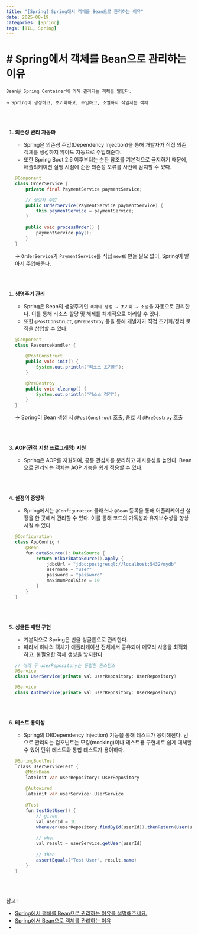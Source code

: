 ```yaml
---
title: "[Spring] Spring에서 객체를 Bean으로 관리하는 이유"
date: 2025-08-19
categories: [Spring]
tags: [TIL, Spring]
---
```


# # Spring에서 객체를 Bean으로 관리하는 이유

```
Bean은 Spring Container에 의해 관리되는 객체를 말한다.

→ Spring이 생성하고, 초기화하고, 주입하고, 소멸까지 책임지는 객체
```

<br /><br />

1. **의존성 관리 자동화** <br />

    - Spring은 의존성 주입(Dependency Injection)을 통해 개발자가 직접 의존 객체를 생성하지 않아도 자동으로 주입해준다.
    - 또한 Spring Boot 2.6 이후부터는 순환 참조를 기본적으로 금지하기 때문에, 애플리케이션 실행 시점에 순환 의존성 오류를 사전에 감지할 수 있다.

    ```java
    @Component
    class OrderService {
        private final PaymentService paymentService;

        // 생성자 주입
        public OrderService(PaymentService paymentService) {
            this.paymentService = paymentService;
        }
        
        public void processOrder() {
            paymentService.pay();
        }
    }
    ```
    → `OrderService`가 `PaymentService`를 직접 `new`로 만들 필요 없이, Spring이 알아서 주입해준다.

<br /><br />

1. **생명주기 관리** <br />
   
   - Spring은 Bean의 생명주기인 `객체의 생성 → 초기화 → 소멸`을 자동으로 관리한다. 이를 통해 리소스 할당 및 해제를 체계적으로 처리할 수 있다.
   - 또한 `@PostConstruct`, `@PreDestroy` 등을 통해 개발자가 직접 초기화/정리 로직을 삽입할 수 있다.

    ```java
    @Component
    class ResourceHandler {
        
        @PostConstruct
        public void init() {
            System.out.println("리소스 초기화");
        }

        @PreDestroy
        public void cleanup() {
            System.out.println("리소스 정리");
        }
    }
    ```
    → Spring이 Bean 생성 시 `@PostConstruct` 호출, 종료 시 `@PreDestroy` 호출

<br /><br />

3. **AOP(관점 지향 프로그래밍) 지원** <br />
   
   - Spring은 AOP를 지원하여, 공통 관심사를 분리하고 재사용성을 높인다. Bean으로 관리되는 객체는 AOP 기능을 쉽게 적용할 수 있다.

<br /><br />

4. **설정의 중앙화** <br />

    - Spring에서는 `@Configuration` 클래스나 `@Bean` 등록을 통해 어플리케이션 설정을 한 곳에서 관리할 수 있다. 이를 통해 코드의 가독성과 유지보수성을 향상시킬 수 있다.

    ```java
    @Configuration
    class AppConfig {
        @Bean
        fun dataSource(): DataSource {
            return HikariDataSource().apply {
                jdbcUrl = "jdbc:postgresql://localhost:5432/mydb"
                username = "user"
                password = "password"
                maximumPoolSize = 10
            }
        }
    }
    ```

<br /><br />

5. **싱글톤 패턴 구현** <br />

    - 기본적으로 Spring은 빈을 싱글톤으로 관리한다.
    - 따라서 하나의 객체가 애플리케이션 전체에서 공유되며 메모리 사용을 최적화하고, 불필요한 객체 생성을 방지한다.

    ```java
    // 아래 두 userRepository는 동일한 인스턴스
    @Service
    class UserService(private val userRepository: UserRepository)

    @Service
    class AuthService(private val userRepository: UserRepository)
    ```

<br /><br />

6. **테스트 용이성** <br />
   
    - Spring의 DI(Dependency Injection) 기능을 통해 테스트가 용이해진다. 빈으로 관리되는 컴포넌트는 모킹(mocking)이나 테스트용 구현체로 쉽게 대체할 수 있어 단위 테스트와 통합 테스트가 용이하다.

    ```java
    @SpringBootTest
    `class UserServiceTest {
        @MockBean
        lateinit var userRepository: UserRepository
        
        @Autowired
        lateinit var userService: UserService
        
        @Test
        fun testGetUser() {
            // given
            val userId = 1L
            whenever(userRepository.findById(userId)).thenReturn(User(userId, "Test User"))
            
            // when
            val result = userService.getUser(userId)
            
            // then
            assertEquals("Test User", result.name)
        }
    }
    ```

<br /><br />

참고 : 
- [Spring에서 객체를 Bean으로 관리하는 이유를 설명해주세요.](https://www.maeil-mail.kr/question/294)
- [Spring에서 Bean으로 객체를 관리하는 이유](https://velog.io/@msw0909/Spring%EC%97%90%EC%84%9C-Bean%EC%9C%BC%EB%A1%9C-%EA%B0%9D%EC%B2%B4%EB%A5%BC-%EA%B4%80%EB%A6%AC%ED%95%98%EB%8A%94-%EC%9D%B4%EC%9C%A0)
- 
